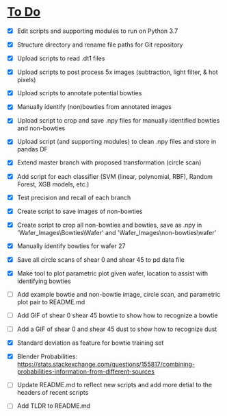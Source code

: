 # <u>To Do</u>
* [x]  Edit scripts and supporting modules to run on Python 3.7
* [x]  Structure directory and rename file paths for Git repository
* [x]  Upload scripts to read .dt1 files
* [x]  Upload scripts to post process 5x images (subtraction, light filter, & hot pixels)
* [x]  Upload scripts to annotate potential bowties
* [x]  Manually identify (non)bowties from annotated images
* [x]  Upload script to crop and save .npy files for manually identified bowties and non-bowties
* [x]  Upload script (and supporting modules) to clean .npy files and store in pandas DF
* [x]  Extend master branch with proposed transformation (circle scan) 
* [x]  Add script for each classifier (SVM (linear, polynomial, RBF), Random Forest, XGB models, etc.)
* [x]  Test precision and recall of each branch


* [x]  Create script to save images of non-bowties
* [x]  Create script to crop all non-bowties and bowties, save as .npy in 'Wafer_Images\\Bowties\\Wafer' and 'Wafer_Images\\non-bowties\\wafer'
* [x]  Manually identify bowties for wafer 27


* [x]  Save all circle scans of shear 0 and shear 45 to pd data file


* [x]  Make tool to plot parametric plot given wafer, location to assist with identifying bowties
* [ ]  Add example bowtie and non-bowtie image, circle scan, and parametric plot pair to README.md
* [ ]  Add GIF of shear 0 shear 45 bowtie to show how to recognize a bowtie
* [ ]  Add a GIF of shear 0 and shear 45 dust to show how to recognize dust


* [x]  Standard deviation as feature for bowtie training set

* [x]  Blender Probabilities: https://stats.stackexchange.com/questions/155817/combining-probabilities-information-from-different-sources

* [ ]  Update README.md to reflect new scripts and add more detial to the headers of recent scripts
* [ ]  Add TLDR to README.md
